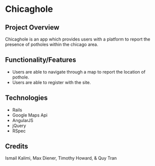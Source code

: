 
Chicaghole
===============

Project Overview
---------------
Chicaghole is an app which provides users with a platform to report the presence of potholes within the chicago area.


Functionality/Features
---------------
- Users are able to navigate through a map to report the location of pothole.
- Users are able to register with the site.


Technologies
---------------
- Rails
- Google Maps Api
- AngularJS
- jQuery
- RSpec


Credits
---------------
Ismail Kalimi, Max Diener, Timothy Howard, & Quy Tran
